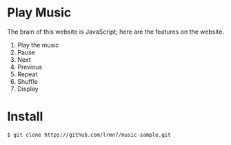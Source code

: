 # Play Music
The brain of this website is JavaScript; here are the features on the website.
1. Play the music
2. Pause
3. Next
4. Previous
5. Repeat
6. Shuffle
7. Display 

# Install 
```
$ git clone https://github.com/lrmn7/music-sample.git
```

